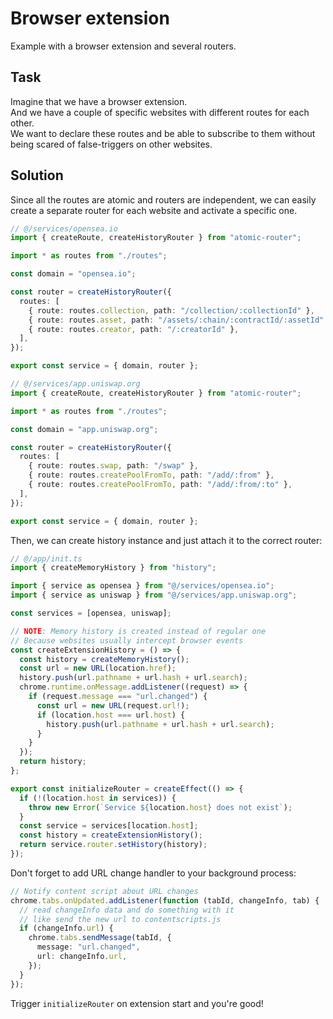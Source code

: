 # Browser extension

Example with a browser extension and several routers.

## Task

Imagine that we have a browser extension.  
And we have a couple of specific websites with different routes for each other.  
We want to declare these routes and be able to subscribe to them without being scared of false-triggers on other websites.

## Solution

Since all the routes are atomic and routers are independent, we can easily create a separate router for each website and activate a specific one.

```ts
// @/services/opensea.io
import { createRoute, createHistoryRouter } from "atomic-router";

import * as routes from "./routes";

const domain = "opensea.io";

const router = createHistoryRouter({
  routes: [
    { route: routes.collection, path: "/collection/:collectionId" },
    { route: routes.asset, path: "/assets/:chain/:contractId/:assetId" },
    { route: routes.creator, path: "/:creatorId" },
  ],
});

export const service = { domain, router };
```

```ts
// @/services/app.uniswap.org
import { createRoute, createHistoryRouter } from "atomic-router";

import * as routes from "./routes";

const domain = "app.uniswap.org";

const router = createHistoryRouter({
  routes: [
    { route: routes.swap, path: "/swap" },
    { route: routes.createPoolFromTo, path: "/add/:from" },
    { route: routes.createPoolFromTo, path: "/add/:from/:to" },
  ],
});

export const service = { domain, router };
```

Then, we can create history instance and just attach it to the correct router:

```ts
// @/app/init.ts
import { createMemoryHistory } from "history";

import { service as opensea } from "@/services/opensea.io";
import { service as uniswap } from "@/services/app.uniswap.org";

const services = [opensea, uniswap];

// NOTE: Memory history is created instead of regular one
// Because websites usually intercept browser events
const createExtensionHistory = () => {
  const history = createMemoryHistory();
  const url = new URL(location.href);
  history.push(url.pathname + url.hash + url.search);
  chrome.runtime.onMessage.addListener((request) => {
    if (request.message === "url.changed") {
      const url = new URL(request.url!);
      if (location.host === url.host) {
        history.push(url.pathname + url.hash + url.search);
      }
    }
  });
  return history;
};

export const initializeRouter = createEffect(() => {
  if (!(location.host in services)) {
    throw new Error(`Service ${location.host} does not exist`);
  }
  const service = services[location.host];
  const history = createExtensionHistory();
  return service.router.setHistory(history);
});
```

Don't forget to add URL change handler to your background process:

```ts
// Notify content script about URL changes
chrome.tabs.onUpdated.addListener(function (tabId, changeInfo, tab) {
  // read changeInfo data and do something with it
  // like send the new url to contentscripts.js
  if (changeInfo.url) {
    chrome.tabs.sendMessage(tabId, {
      message: "url.changed",
      url: changeInfo.url,
    });
  }
});
```

Trigger `initializeRouter` on extension start and you're good!
